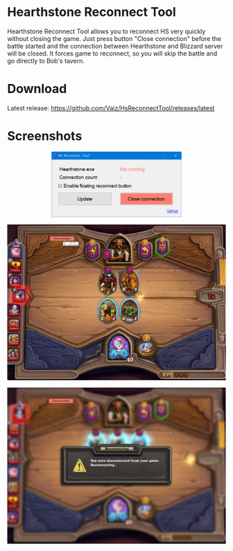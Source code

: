 # Hearthstone Reconnect Tool

Hearthstone Reconnect Tool allows you to reconnect HS very quickly without closing the game. Just press button "Close connection" before the battle started and the connection between Hearthstone and Blizzard server will be closed. It forces game to reconnect, so you will skip the battle and go directly to Bob's tavern.

# Download
Latest release: https://github.com/Vaiz/HsReconnectTool/releases/latest


# Screenshots
<p align="center"><img src="/images/v1.1.png" alt="v1.1" width="300"/></p>
<p align="center"><img src="/images/floating_button.jpg" alt="floating" width="600"/></p>
<p align="center"><img src="/images/reconnect.jpg" alt="reconnecting" width="600"/></p>

